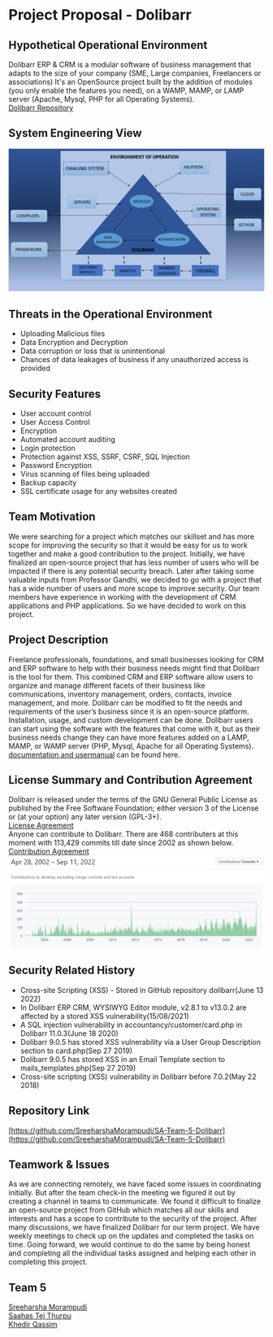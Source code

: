 # Project Proposal - Dolibarr
## Hypothetical Operational Environment
Dolibarr ERP & CRM is a modular software of business management that adapts to the size of your company (SME, Large companies, Freelancers or associations)
It's an OpenSource project built by the addition of modules (you only enable the features you need), on a WAMP, MAMP, or LAMP server (Apache, Mysql, PHP for all Operating Systems).  
[Dolibarr Repository](https://github.com/Dolibarr/dolibarr)
## System Engineering View
![](https://github.com/SreeharshaMorampudi/SA-Team-5-Dolibarr/blob/main/Project%20Proposal/SA%20PP1.PNG)  

## Threats in the Operational Environment
* Uploading Malicious files
* Data Encryption and Decryption
* Data corruption or loss that is unintentional
* Chances of data leakages of business if any unauthorized access is provided
## Security Features
* User account control
* User Access Control
* Encryption
* Automated account auditing
* Login protection
* Protection against XSS, SSRF, CSRF, SQL Injection
* Password Encryption
* Virus scanning of files being uploaded
* Backup capacity
* SSL certificate usage for any websites created
## Team Motivation
We were searching for a project which matches our skillset and has more scope for improving the security so that it would be easy for us to work together and make a good contribution to the project.
Initially, we have finalized an open-source project that has less number of users who will be impacted if there is any potential security breach.
Later after taking some valuable inputs from Professor Gandhi, we decided to go with a project that has a wide number of users and more scope to improve security.
Our team members have experience in working with the development of CRM applications and PHP applications. 
So we have decided to work on this project.

## Project Description
Freelance professionals, foundations, and small businesses looking for CRM and ERP software to help with their business needs might find that Dolibarr is the tool for them. This combined CRM and ERP software allow users to organize and manage different facets of their business like communications, inventory management, orders, contacts, invoice management, and more. Dolibarr can be modified to fit the needs and requirements of the user’s business since it is an open-source platform. Installation, usage, and custom development can be done. Dolibarr users can start using the software with the features that come with it, but as their business needs change they can have more features added on a LAMP, MAMP, or WAMP server (PHP, Mysql, Apache for all Operating Systems). 
[documentation and usermanual](https://wiki.dolibarr.org/index.php?title=Home) can be found here.

## License Summary and Contribution Agreement
Dolibarr is released under the terms of the GNU General Public License as published by the Free Software Foundation; either version 3 of the License or (at your option) any later version (GPL-3+).  
[License Agreement](https://github.com/Dolibarr/dolibarr/blob/develop/COPYING)  
Anyone can contribute to Dolibarr. There are 468 contributers at this moment with 113,429 commits till date since 2002 as shown below.  
[Contribution Agreement](https://github.com/Dolibarr/dolibarr/blob/develop/.github/CONTRIBUTING.md)
![](https://github.com/SreeharshaMorampudi/SA-Team-5-Dolibarr/blob/main/Project%20Proposal/Contributions.PNG)

## Security Related History
* Cross-site Scripting (XSS) - Stored in GitHub repository dolibarr(June 13 2022)
* In Dolibarr ERP CRM, WYSIWYG Editor module, v2.8.1 to v13.0.2 are affected by a stored XSS vulnerability(15/08/2021) 
* A SQL injection vulnerability in accountancy/customer/card.php in Dolibarr 11.0.3(June 18 2020) 
* Dolibarr 9.0.5 has stored XSS vulnerability via a User Group Description section to card.php(Sep 27 2019)
* Dolibarr 9.0.5 has stored XSS in an Email Template section to mails_templates.php(Sep 27 2019)
* Cross-site scripting (XSS) vulnerability in Dolibarr before 7.0.2(May 22 2018)
## Repository Link
[https://github.com/SreeharshaMorampudi/SA-Team-5-Dolibarr](https://github.com/SreeharshaMorampudi/SA-Team-5-Dolibarr)
## Teamwork & Issues
As we are connecting remotely, we have faced some issues in coordinating initially. But after the team check-in the meeting we figured it out by creating a channel in teams to communicate.
We found it difficult to finalize an open-source project from GitHub which matches all our skills and interests and has a scope to contribute to the security of the project. 
After many discussions, we have finalized Dolibarr for our term project. We have weekly meetings to check up on the updates and completed the tasks on time. 
Going forward, we would continue to do the same by being honest and completing all the individual tasks assigned and helping each other in completing this project. 
## Team 5
[Sreeharsha Morampudi](https://github.com/eeiler)  
[Saahas Tej Thurpu](https://github.com/jferrin1996)  
[Khedir Qassim](https://github.com/abladow)
